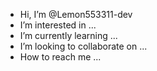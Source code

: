 - Hi, I’m @Lemon553311-dev
- I’m interested in ...
- I’m currently learning ...
- I’m looking to collaborate on ...
- How to reach me ...

<!---
Lemon553311-dev/Lemon553311-dev is a ✨ special ✨ repository because its `README.md` (this file) appears on your GitHub profile.
You can click the Preview link to take a look at your changes.
--->
<!---
- 👋 Hi, I’m @Lemon553311-dev
- 👀 I’m interested in ...
- 🌱 I’m currently learning ...
- 💞️ I’m looking to collaborate on ...
- 📫 How to reach me ...
--->
